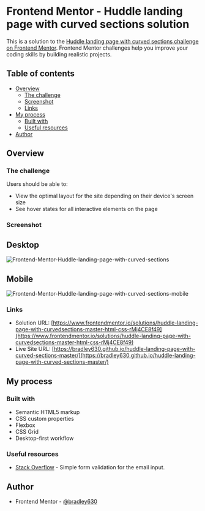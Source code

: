 # Frontend Mentor - Huddle landing page with curved sections solution

This is a solution to the [Huddle landing page with curved sections challenge on Frontend Mentor](https://www.frontendmentor.io/challenges/huddle-landing-page-with-curved-sections-5ca5ecd01e82137ec91a50f2). Frontend Mentor challenges help you improve your coding skills by building realistic projects. 

## Table of contents

- [Overview](#overview)
  - [The challenge](#the-challenge)
  - [Screenshot](#screenshot)
  - [Links](#links)
- [My process](#my-process)
  - [Built with](#built-with)
  - [Useful resources](#useful-resources)
- [Author](#author)

## Overview

### The challenge

Users should be able to:

- View the optimal layout for the site depending on their device's screen size
- See hover states for all interactive elements on the page

### Screenshot

## Desktop
![Frontend-Mentor-Huddle-landing-page-with-curved-sections](https://github.com/bradley630/huddle-landing-page-with-curved-sections-master/assets/90295083/26e2eb6e-0ff5-4267-bc8e-cdb852b4223b)

## Mobile
![Frontend-Mentor-Huddle-landing-page-with-curved-sections-mobile](https://github.com/bradley630/huddle-landing-page-with-curved-sections-master/assets/90295083/819c2c59-1528-457b-abb0-1ecea5d5f94d)

### Links

- Solution URL: [https://www.frontendmentor.io/solutions/huddle-landing-page-with-curvedsections-master-html-css-rMj4CE8f49](https://www.frontendmentor.io/solutions/huddle-landing-page-with-curvedsections-master-html-css-rMj4CE8f49)
- Live Site URL: [https://bradley630.github.io/huddle-landing-page-with-curved-sections-master/](https://bradley630.github.io/huddle-landing-page-with-curved-sections-master/)

## My process

### Built with

- Semantic HTML5 markup
- CSS custom properties
- Flexbox
- CSS Grid
- Desktop-first workflow

### Useful resources

- [Stack Overflow](https://stackoverflow.com/questions/19605773/html5-email-validation) - Simple form validation for the email input.

## Author

- Frontend Mentor - [@bradley630](https://www.frontendmentor.io/profile/bradley630)
